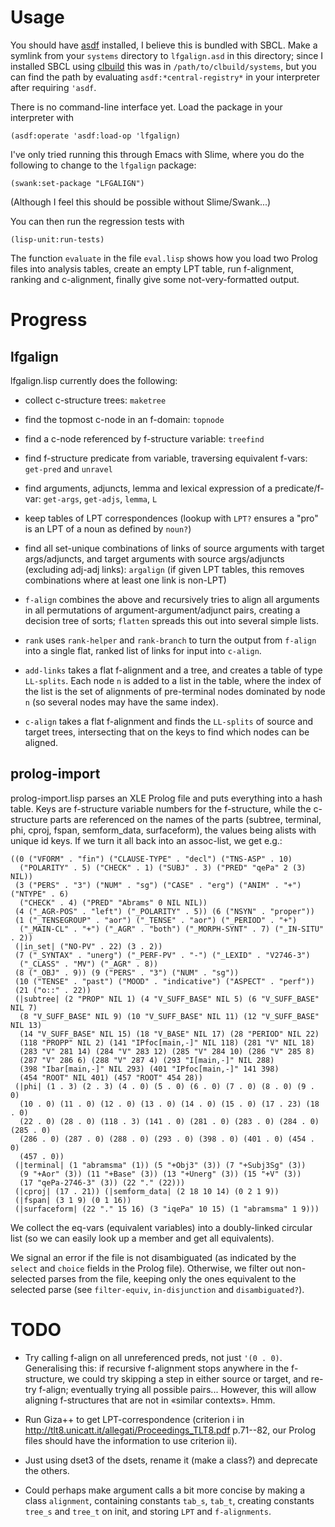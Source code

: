 Usage
=====

You should have [asdf](http://common-lisp.net/project/asdf/)
installed, I believe this is bundled with SBCL. Make a symlink from
your `systems` directory to `lfgalign.asd` in this directory; since I
installed SBCL using
[clbuild](http://common-lisp.net/project/clbuild/) this was in
`/path/to/clbuild/systems`, but you can find the path by evaluating
`asdf:*central-registry*` in your interpreter after requiring `'asdf`.

There is no command-line interface yet. Load the package in your
interpreter with

    (asdf:operate 'asdf:load-op 'lfgalign)

I've only tried running this through Emacs with Slime, where you do
the following to change to the `lfgalign` package:

    (swank:set-package "LFGALIGN")

(Although I feel this should be possible without Slime/Swank...)

You can then run the regression tests with

    (lisp-unit:run-tests)
    
The function `evaluate` in the file `eval.lisp` shows how you load two
Prolog files into analysis tables, create an empty LPT table, run
f-alignment, ranking and c-alignment, finally give some
not-very-formatted output.

Progress
========

lfgalign
----------
lfgalign.lisp currently does the following:
- collect c-structure trees: `maketree`

- find the topmost c-node in an f-domain: `topnode`

- find a c-node referenced by f-structure variable: `treefind`

- find f-structure predicate from variable, traversing equivalent
  f-vars: `get-pred` and `unravel`
  
- find arguments, adjuncts, lemma and lexical expression of a
  predicate/f-var: `get-args`, `get-adjs`, `lemma`, `L`
  
- keep tables of LPT correspondences (lookup with `LPT?` ensures a
  "pro" is an LPT of a noun as defined by `noun?`)
  
- find all set-unique combinations of links of source arguments with
  target args/adjuncts, and target arguments with source args/adjuncts
  (excluding adj-adj links): `argalign` (if given LPT tables, this
  removes combinations where at least one link is non-LPT)
 
- `f-align` combines the above and recursively tries to align all
  arguments in all permutations of argument-argument/adjunct pairs,
  creating a decision tree of sorts; `flatten` spreads this out into
  several simple lists. 
  
- `rank` uses `rank-helper` and `rank-branch` to turn the output from
  `f-align` into a single flat, ranked list of links for input into
  `c-align`.
  
- `add-links` takes a flat f-alignment and a tree, and creates a table
  of type `LL-splits`. Each node `n` is added to a list in the table,
  where the index of the list is the set of alignments of pre-terminal
  nodes dominated by node `n` (so several nodes may have the same
  index).

- `c-align` takes a flat f-alignment and finds the `LL-splits`
  of source and target trees, intersecting that on the keys to find
  which nodes can be aligned.
  
prolog-import
----------
prolog-import.lisp parses an XLE Prolog file and puts everything into
a hash table. Keys are f-structure variable numbers for the
f-structure, while the c-structure parts are referenced on the names
of the parts (subtree, terminal, phi, cproj, fspan, semform_data,
surfaceform), the values being alists with unique id keys. If we turn
it all back into an assoc-list, we get e.g.:

    ((0 ("VFORM" . "fin") ("CLAUSE-TYPE" . "decl") ("TNS-ASP" . 10)
      ("POLARITY" . 5) ("CHECK" . 1) ("SUBJ" . 3) ("PRED" "qePa" 2 (3) NIL))
     (3 ("PERS" . "3") ("NUM" . "sg") ("CASE" . "erg") ("ANIM" . "+") ("NTYPE" . 6)
      ("CHECK" . 4) ("PRED" "Abrams" 0 NIL NIL))
     (4 ("_AGR-POS" . "left") ("_POLARITY" . 5)) (6 ("NSYN" . "proper"))
     (1 ("_TENSEGROUP" . "aor") ("_TENSE" . "aor") ("_PERIOD" . "+")
      ("_MAIN-CL" . "+") ("_AGR" . "both") ("_MORPH-SYNT" . 7) ("_IN-SITU" . 2))
     (|in_set| ("NO-PV" . 22) (3 . 2))
     (7 ("_SYNTAX" . "unerg") ("_PERF-PV" . "-") ("_LEXID" . "V2746-3")
      ("_CLASS" . "MV") ("_AGR" . 8))
     (8 ("_OBJ" . 9)) (9 ("PERS" . "3") ("NUM" . "sg"))
     (10 ("TENSE" . "past") ("MOOD" . "indicative") ("ASPECT" . "perf"))
     (21 ("o::" . 22))
     (|subtree| (2 "PROP" NIL 1) (4 "V_SUFF_BASE" NIL 5) (6 "V_SUFF_BASE" NIL 7)
      (8 "V_SUFF_BASE" NIL 9) (10 "V_SUFF_BASE" NIL 11) (12 "V_SUFF_BASE" NIL 13)
      (14 "V_SUFF_BASE" NIL 15) (18 "V_BASE" NIL 17) (28 "PERIOD" NIL 22)
      (118 "PROPP" NIL 2) (141 "IPfoc[main,-]" NIL 118) (281 "V" NIL 18)
      (283 "V" 281 14) (284 "V" 283 12) (285 "V" 284 10) (286 "V" 285 8)
      (287 "V" 286 6) (288 "V" 287 4) (293 "I[main,-]" NIL 288)
      (398 "Ibar[main,-]" NIL 293) (401 "IPfoc[main,-]" 141 398)
      (454 "ROOT" NIL 401) (457 "ROOT" 454 28))
     (|phi| (1 . 3) (2 . 3) (4 . 0) (5 . 0) (6 . 0) (7 . 0) (8 . 0) (9 . 0)
      (10 . 0) (11 . 0) (12 . 0) (13 . 0) (14 . 0) (15 . 0) (17 . 23) (18 . 0)
      (22 . 0) (28 . 0) (118 . 3) (141 . 0) (281 . 0) (283 . 0) (284 . 0) (285 . 0)
      (286 . 0) (287 . 0) (288 . 0) (293 . 0) (398 . 0) (401 . 0) (454 . 0)
      (457 . 0))
     (|terminal| (1 "abramsma" (1)) (5 "+Obj3" (3)) (7 "+Subj3Sg" (3))
      (9 "+Aor" (3)) (11 "+Base" (3)) (13 "+Unerg" (3)) (15 "+V" (3))
      (17 "qePa-2746-3" (3)) (22 "." (22)))
     (|cproj| (17 . 21)) (|semform_data| (2 18 10 14) (0 2 1 9))
     (|fspan| (3 1 9) (0 1 16))
     (|surfaceform| (22 "." 15 16) (3 "iqePa" 10 15) (1 "abramsma" 1 9)))

We collect the eq-vars (equivalent variables) into a doubly-linked
circular list (so we can easily look up a member and get all
equivalents). 

We signal an error if the file is not disambiguated (as indicated by
the `select` and `choice` fields in the Prolog file). Otherwise, we
filter out non-selected parses from the file, keeping only the ones
equivalent to the selected parse (see `filter-equiv`, `in-disjunction`
and `disambiguated?`). 

TODO
====

- Try calling f-align on all unreferenced preds, not just `'(0 . 0)`.
  Generalising this: if recursive f-alignment stops anywhere in the
  f-structure, we could try skipping a step in either source or
  target, and re-try f-align; eventually trying all possible
  pairs... However, this will allow aligning f-structures that are not
  in «similar contexts». Hmm.

- Run Giza++ to get LPT-correspondence (criterion i in
   http://tlt8.unicatt.it/allegati/Proceedings_TLT8.pdf p.71--82, our
   Prolog files should have the information to use criterion ii).

- Just using dset3 of the dsets, rename it (make a class?) and
  deprecate the others.

- Could perhaps make argument calls a bit more concise by making a
  class `alignment`, containing constants `tab_s`, `tab_t`, creating
  constants `tree_s` and `tree_t` on init, and storing `LPT` and
  `f-alignments`.

